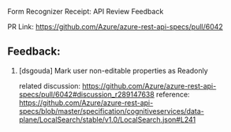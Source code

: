 Form Recognizer Receipt: API Review Feedback

PR Link: https://github.com/Azure/azure-rest-api-specs/pull/6042

Feedback:
---------
1. [dsgouda] Mark user non-editable properties as Readonly 

   related discussion: https://github.com/Azure/azure-rest-api-specs/pull/6042#discussion_r289147638
        reference: https://github.com/Azure/azure-rest-api-specs/blob/master/specification/cognitiveservices/data-plane/LocalSearch/stable/v1.0/LocalSearch.json#L241



